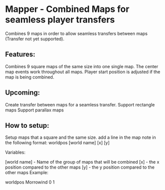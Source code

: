 # Mapper - Combined Maps for seamless player transfers

Combines 9 maps in order to allow seamless transfers between maps (Transfer not yet supported).

## Features:

Combines 9 square maps of the same size into one single map.
The center map events work throughout all maps.
Player start position is adjusted if the map is being combined.

## Upcoming:

Create transfer between maps for a seamless transfer.
Support rectangle maps
Support parallax maps

## How to setup:

Setup maps that a square and the same size.
add a line in the map note in the following format:
worldpos [world name] [x] [y]

Variables:

[world name] - Name of the group of maps that will be combined
[x] - the x position compared to the other maps
[y] - the y position compared to the other maps
Example:

worldpos Morrowind 0 1
